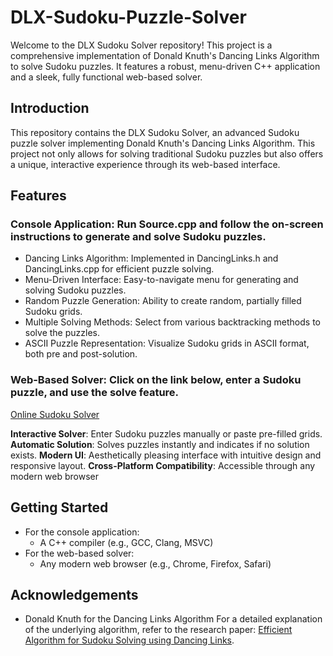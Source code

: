 # DLX-Sudoku-Puzzle-Solver

Welcome to the DLX Sudoku Solver repository! This project is a comprehensive implementation of Donald Knuth's Dancing Links Algorithm to solve Sudoku puzzles. It features a robust, menu-driven C++ application and a sleek, fully functional web-based solver.

## Introduction

This repository contains the DLX Sudoku Solver, an advanced Sudoku puzzle solver implementing Donald Knuth's Dancing Links Algorithm. This project not only allows for solving traditional Sudoku puzzles but also offers a unique, interactive experience through its web-based interface.

## Features

### Console Application: Run Source.cpp and follow the on-screen instructions to generate and solve Sudoku puzzles.

- Dancing Links Algorithm: Implemented in DancingLinks.h and DancingLinks.cpp for efficient puzzle solving.
- Menu-Driven Interface: Easy-to-navigate menu for generating and solving Sudoku puzzles.
- Random Puzzle Generation: Ability to create random, partially filled Sudoku grids.
- Multiple Solving Methods: Select from various backtracking methods to solve the puzzles.
- ASCII Puzzle Representation: Visualize Sudoku grids in ASCII format, both pre and post-solution.

### Web-Based Solver: Click on the link below, enter a Sudoku puzzle, and use the solve feature.

[Online Sudoku Solver](https://danieldotwav.github.io/DLX-Sudoku-Puzzle-Solver/)

**Interactive Solver**: Enter Sudoku puzzles manually or paste pre-filled grids.
**Automatic Solution**: Solves puzzles instantly and indicates if no solution exists.
**Modern UI**: Aesthetically pleasing interface with intuitive design and responsive layout.
**Cross-Platform Compatibility**: Accessible through any modern web browser

## Getting Started

- For the console application:
  - A C++ compiler (e.g., GCC, Clang, MSVC)
- For the web-based solver:
  - Any modern web browser (e.g., Chrome, Firefox, Safari)

## Acknowledgements
- Donald Knuth for the Dancing Links Algorithm
For a detailed explanation of the underlying algorithm, refer to the research paper:
[Efficient Algorithm for Sudoku Solving using Dancing Links](https://arxiv.org/pdf/cs/0011047.pdf).
